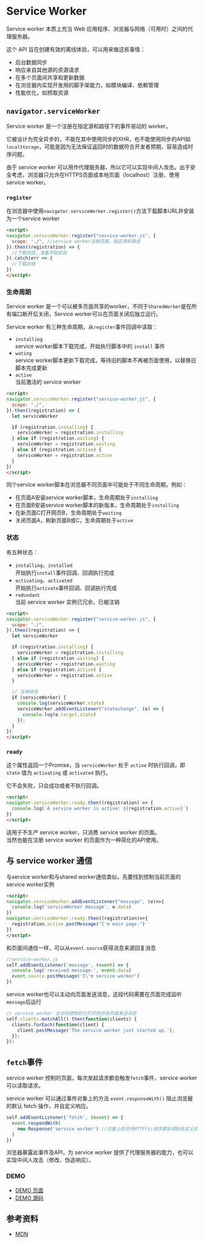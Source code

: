 # Service Worker
Service worker 本质上充当 Web 应用程序、浏览器与网络（可用时）之间的代理服务器。

这个 API 旨在创建有效的离线体验，可以用来做这些事情：
- 后台数据同步
- 响应来自其他源的资源请求
- 在多个页面间共享和更新数据
- 在浏览器内实现开发用的脚手架能力，如模块编译、依赖管理
- 性能优化，如预取资源

## `navigator.serviceWorker`
Service worker 是一个注册在指定源和路径下的事件驱动的 worker。

它被设计为完全异步的，不能在其中使用同步的XHR，也不能使用同步的API如`localStorage`，可能是因为无法保证返回时的数据符合开发者预期，容易造成时序问题。

由于 service worker 可以用作代理服务器，所以它可以实现中间人攻击。出于安全考虑，浏览器只允许在HTTPS页面或本地页面（localhost）注册、使用 service worker。

### `register`
在浏览器中使用`navigator.serviceWorker.register()`方法下载脚本URL并安装为一个service worker

```html
<script>
navigator.serviceWorker.register("service-worker.js", {
  scope: "./", //service worker注册范围，指定源和路径
}).then((registration) => {
  //下载完成，准备开始安装
}).catch(err => {
  //下载出错
})
</script>
```

### 生命周期
Service worker 是一个可以被多页面共享的worker，不同于`SharedWorker`是在所有端口断开后关闭，Service worker可以在页面关闭后独立运行。

Service worker 有三种生命周期，从`register`事件回调中读取：
- `installing`  
  service worker脚本下载完成，开始执行脚本中的 `install` 事件
- `wating`  
  service worker脚本更新下载完成，等待旧的脚本不再被页面使用，以替换旧脚本完成更新
- `active`  
  当前激活的 service worker

```html
<script>
navigator.serviceWorker.register("service-worker.js", {
  scope: "./",
}).then((registration) => {
  let serviceWorker

  if (registration.installing) {
    serviceWorker = registration.installing
  } else if (registration.waiting) {
    serviceWorker = registration.waiting
  } else if (registration.active) {
    serviceWorker = registration.active
  }
})
</script>
```

同个service worker脚本在浏览器不同页面中可能处于不同生命周期，例如：
- 在页面A安装service worker脚本，生命周期处于`installing`
- 在页面B安装service worker脚本的新版本，生命周期处于`installing`
- 在新页面C打开网页B，生命周期处于`waiting`
- 关闭页面A，刷新页面B或C，生命周期处于`active`

### 状态

有五种状态：
- `installing`、`installed`  
  开始执行`install`事件回调、回调执行完成
- `activating`、`activated`  
  开始执行`activate`事件回调、回调执行完成
- `redundant`  
  当前 service worker 实例已冗余，已被注销

```html
<script>
navigator.serviceWorker.register("service-worker.js", {
  scope: "./",
}).then((registration) => {
  let serviceWorker

  if (registration.installing) {
    serviceWorker = registration.installing
  } else if (registration.waiting) {
    serviceWorker = registration.waiting
  } else if (registration.active) {
    serviceWorker = registration.active
  }

  // 五种状态
  if (serviceWorker) {
    console.log(serviceWorker.state)
    serviceWorker.addEventListener("statechange", (e) => {
      console.log(e.target.state)
    });
  }
})
</script>
```

### `ready`

这个属性返回一个Promise，当 `serviceWorker` 处于 `active` 时执行回调，即 `state` 值为 `activating` 或 `activated` 执行。

它不会失败，只会成功或者不执行回调。

```html
<script>
navigator.serviceWorker.ready.then((registration) => {
  console.log(`A service worker is active: ${registration.active}`)
})
</script>
```

适用于不生产 service worker，只消费 service worker 的页面。  
当然也能在注册 service worker 的页面作为一种简化的API使用。

## 与 service worker 通信

与service worker和与shared worker通信类似，先要找到控制当前页面的service worker实例
```html
<script>
navigator.serviceWorker.addEventListener("message", (e)=>{
  console.log('serviceWorker message', e.data)
})
navigator.serviceWorker.ready.then((registration)=>{
  registration.active.postMessage("I'm main page.")
})
</script>
```
和页面间通信一样，可以从`event.source`获得消息来源回复消息
```js
//service-worker.js
self.addEventListener('message', (event) => {
  console.log('received message:', event.data)
  event.source.postMessage('I\'m service worker')
})
```
service worker也可以主动向页面发送消息，这段代码需要在页面完成监听`message`后运行
```js
// service worker 主动向控制的已打开的所有页面发送消息
self.clients.matchAll().then(function(clients) {
  clients.forEach(function(client) {
    client.postMessage('The service worker just started up.');
  });
});
```

## `fetch`事件

service worker 控制的页面，每次发起请求都会触发`fetch`事件，service worker 可以读取请求。

service worker 可以通过事件对象上的方法 `event.responseWith()` 阻止浏览器的默认 fetch 操作，并自定义响应。

```js
self.addEventListener('fetch', (event) => {
  event.respondWith(
    new Response('service worker') //页面上的任何HTTP(s)请求都会得到自定义的响应，内容为字符串
  )
})
```

浏览器暴露此事件及API，为 service worker 提供了代理服务器的能力，也可以实现中间人攻击（修改、伪造响应）。

### DEMO

- [DEMO 页面](https://fecat.win/web-demo/service-worker/fetch.html)
- [DEMO 源码](https://github.com/luoway/web-demo/blob/main/service-worker/fetch.html)

## 参考资料
- [MDN](https://developer.mozilla.org/zh-CN/docs/Web/API/Service_Worker_API)